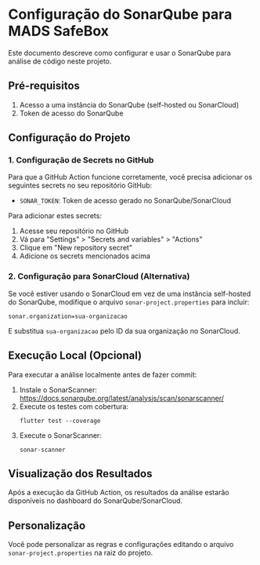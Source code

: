 # Configuração do SonarQube para MADS SafeBox

Este documento descreve como configurar e usar o SonarQube para análise de código neste projeto.

## Pré-requisitos

1. Acesso a uma instância do SonarQube (self-hosted ou SonarCloud)
2. Token de acesso do SonarQube

## Configuração do Projeto

### 1. Configuração de Secrets no GitHub

Para que a GitHub Action funcione corretamente, você precisa adicionar os seguintes secrets no seu repositório GitHub:

- `SONAR_TOKEN`: Token de acesso gerado no SonarQube/SonarCloud

Para adicionar estes secrets:
1. Acesse seu repositório no GitHub
2. Vá para "Settings" > "Secrets and variables" > "Actions"
3. Clique em "New repository secret"
4. Adicione os secrets mencionados acima

### 2. Configuração para SonarCloud (Alternativa)

Se você estiver usando o SonarCloud em vez de uma instância self-hosted do SonarQube, modifique o arquivo `sonar-project.properties` para incluir:

```properties
sonar.organization=sua-organizacao
```

E substitua `sua-organizacao` pelo ID da sua organização no SonarCloud.

## Execução Local (Opcional)

Para executar a análise localmente antes de fazer commit:

1. Instale o SonarScanner: https://docs.sonarqube.org/latest/analysis/scan/sonarscanner/
2. Execute os testes com cobertura:
   ```
   flutter test --coverage
   ```
3. Execute o SonarScanner:
   ```
   sonar-scanner
   ```

## Visualização dos Resultados

Após a execução da GitHub Action, os resultados da análise estarão disponíveis no dashboard do SonarQube/SonarCloud.

## Personalização

Você pode personalizar as regras e configurações editando o arquivo `sonar-project.properties` na raiz do projeto.

